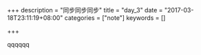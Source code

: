 +++
description = "同步同步同步"
title = "day_3"
date = "2017-03-18T23:11:19+08:00"
categories = ["note"]
keywords = []

+++

qqqqqq